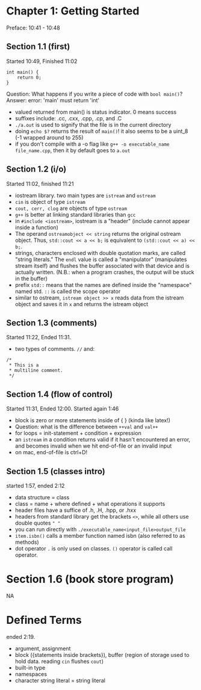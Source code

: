 # Chapter 1: Getting Started
Preface: 10:41 - 10:48

## Section 1.1 (first)
Started 10:49, Finished 11:02

```
int main() {
    return 0;
}
```
Question: What happens if you write a piece of code with `bool main()`? \
Answer: error: 'main' must return 'int'

- valued returned from main() is status indicator. 0 means success 
- suffixes include: .cc, .cxx, .cpp, .cp, and .C
- `./a.out` is used to signify that the file is in the current directory
- doing `echo $?` returns the result of `main()`! it also seems to be a uint_8 (-1 wrapped around to 255)
- if you don't compile with a -o flag like `g++ -o executable_name file_name.cpp`, then it by default goes to `a.out`

## Section 1.2 (i/o)
Started 11:02, finished 11:21
- iostream library. two main types are `istream` and `ostream`
- `cin` is object of type `istream`
- `cout, cerr, clog` are objects of type `ostream` 
- `g++` is better at linking standard libraries than `gcc`
- in `#include <iostream>`, iostream is a "header" (include cannot appear inside a function)
- The operand `ostreamobject << string` returns the original ostream object. Thus, `std::cout << a << b;` is equivalent to `(std::cout << a) << b;`.
- strings, characters enclosed with double quotation marks, are called "string literals." The `endl` value is called a "manipulator" (manipulates stream itself) and flushes the buffer associated with that device and is actually written. (N.B.: when a program crashes, the output will be stuck in the buffer)
- prefix `std::` means that the names are defined inside the "namespace" named std. `::` is called the scope operator
- similar to ostream, `istream object >> x` reads data from the istream object and saves it in `x` and returns the istream object

## Section 1.3 (comments)
Started 11:22, Ended 11:31.
- two types of comments. `//` and:
```
/*
 * This is a 
 * multiline comment.
 */
```

## Section 1.4 (flow of control)
Started 11:31, Ended 12:00. Started again 1:46
- block is zero or more statements inside of { } (kinda like latex!)
- Question: what is the difference between `++val` and `val++`
- for loops = init-statement + condition + expression 
- an `istream` in a condition returns valid if it hasn't encountered an error, and becomes invalid when we hit end-of-file or an invalid input
- on mac, end-of-file is ctrl+D!

## Section 1.5 (classes intro)
started 1:57, ended 2:12
- data structure = class
- class = name + where defined + what operations it supports
- header files have a suffice of .h, .H, .hpp, or .hxx
- headers from standard library get the brackets `<>`, while all others use double quotes `" "`
- you can run directly with `./executable_name<input_file>output_file`
- `item.isbn()` calls a member function named isbn (also referred to as methods)
- dot operator `.` is only used on classes. `()` operator is called call operator.

# Section 1.6 (book store program)
NA

# Defined Terms
ended 2:19.
- argument, assignment
- block ({statements inside brackets}), buffer (region of storage used to hold data. reading `cin` flushes `cout`)
- built-in type
- namespaces
- character string literal = string literal
